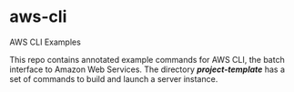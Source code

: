 # aws-cli
AWS CLI Examples

This repo contains annotated example commands for AWS CLI, the batch interface to Amazon Web Services.  The directory ***project-template*** has a set of commands to build and launch a server instance.
